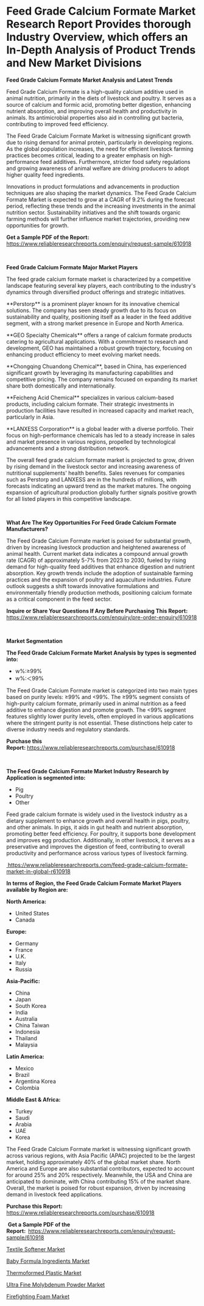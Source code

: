 <p><h1>Feed Grade Calcium Formate Market Research Report Provides thorough Industry Overview, which offers an In-Depth Analysis of Product Trends and New Market Divisions</h1></p><p><strong>Feed Grade Calcium Formate Market Analysis and Latest Trends</strong></p>
<p><p>Feed Grade Calcium Formate is a high-quality calcium additive used in animal nutrition, primarily in the diets of livestock and poultry. It serves as a source of calcium and formic acid, promoting better digestion, enhancing nutrient absorption, and improving overall health and productivity in animals. Its antimicrobial properties also aid in controlling gut bacteria, contributing to improved feed efficiency.</p><p>The Feed Grade Calcium Formate Market is witnessing significant growth due to rising demand for animal protein, particularly in developing regions. As the global population increases, the need for efficient livestock farming practices becomes critical, leading to a greater emphasis on high-performance feed additives. Furthermore, stricter food safety regulations and growing awareness of animal welfare are driving producers to adopt higher quality feed ingredients. </p><p>Innovations in product formulations and advancements in production techniques are also shaping the market dynamics. The Feed Grade Calcium Formate Market is expected to grow at a CAGR of 9.2% during the forecast period, reflecting these trends and the increasing investments in the animal nutrition sector. Sustainability initiatives and the shift towards organic farming methods will further influence market trajectories, providing new opportunities for growth.</p></p>
<p><strong>Get a Sample PDF of the Report:&nbsp;</strong> <a href="https://www.reliableresearchreports.com/enquiry/request-sample/610918?utm_campaign=7&utm_medium=2&utm_source=Github&utm_content=ia&utm_term=10122024&utm_id=feed-grade-calcium-formate">https://www.reliableresearchreports.com/enquiry/request-sample/610918</a></p>
<p>&nbsp;</p>
<p><strong>Feed Grade Calcium Formate Major Market Players</strong></p>
<p><p>The feed grade calcium formate market is characterized by a competitive landscape featuring several key players, each contributing to the industry's dynamics through diversified product offerings and strategic initiatives. </p><p>**Perstorp** is a prominent player known for its innovative chemical solutions. The company has seen steady growth due to its focus on sustainability and quality, positioning itself as a leader in the feed additive segment, with a strong market presence in Europe and North America.</p><p>**GEO Specialty Chemicals** offers a range of calcium formate products catering to agricultural applications. With a commitment to research and development, GEO has maintained a robust growth trajectory, focusing on enhancing product efficiency to meet evolving market needs.</p><p>**Chongqing Chuandong Chemical**, based in China, has experienced significant growth by leveraging its manufacturing capabilities and competitive pricing. The company remains focused on expanding its market share both domestically and internationally.</p><p>**Feicheng Acid Chemical** specializes in various calcium-based products, including calcium formate. Their strategic investments in production facilities have resulted in increased capacity and market reach, particularly in Asia.</p><p>**LANXESS Corporation** is a global leader with a diverse portfolio. Their focus on high-performance chemicals has led to a steady increase in sales and market presence in various regions, propelled by technological advancements and a strong distribution network.</p><p>The overall feed grade calcium formate market is projected to grow, driven by rising demand in the livestock sector and increasing awareness of nutritional supplements' health benefits. Sales revenues for companies such as Perstorp and LANXESS are in the hundreds of millions, with forecasts indicating an upward trend as the market matures. The ongoing expansion of agricultural production globally further signals positive growth for all listed players in this competitive landscape.</p></p>
<p>&nbsp;</p>
<p><strong>What Are The Key Opportunities For Feed Grade Calcium Formate Manufacturers?</strong></p>
<p><p>The Feed Grade Calcium Formate market is poised for substantial growth, driven by increasing livestock production and heightened awareness of animal health. Current market data indicates a compound annual growth rate (CAGR) of approximately 5-7% from 2023 to 2030, fueled by rising demand for high-quality feed additives that enhance digestion and nutrient absorption. Key growth trends include the adoption of sustainable farming practices and the expansion of poultry and aquaculture industries. Future outlook suggests a shift towards innovative formulations and environmentally friendly production methods, positioning calcium formate as a critical component in the feed sector.</p></p>
<p><strong>Inquire or Share Your Questions If Any Before Purchasing This Report:</strong> <a href="https://www.reliableresearchreports.com/enquiry/pre-order-enquiry/610918?utm_campaign=7&utm_medium=2&utm_source=Github&utm_content=ia&utm_term=10122024&utm_id=feed-grade-calcium-formate">https://www.reliableresearchreports.com/enquiry/pre-order-enquiry/610918</a></p>
<p>&nbsp;</p>
<p><strong>Market Segmentation</strong></p>
<p><strong>The Feed Grade Calcium Formate Market Analysis by types is segmented into:</strong></p>
<p><ul><li>w%:≥99%</li><li>w%:＜99%</li></ul></p>
<p><p>The Feed Grade Calcium Formate market is categorized into two main types based on purity levels: ≥99% and <99%. The ≥99% segment consists of high-purity calcium formate, primarily used in animal nutrition as a feed additive to enhance digestion and promote growth. The <99% segment features slightly lower purity levels, often employed in various applications where the stringent purity is not essential. These distinctions help cater to diverse industry needs and regulatory standards.</p></p>
<p><strong>Purchase this Report:&nbsp;</strong><a href="https://www.reliableresearchreports.com/purchase/610918?utm_campaign=7&utm_medium=2&utm_source=Github&utm_content=ia&utm_term=10122024&utm_id=feed-grade-calcium-formate">https://www.reliableresearchreports.com/purchase/610918</a></p>
<p>&nbsp;</p>
<p><strong>The Feed Grade Calcium Formate Market Industry Research by Application is segmented into:</strong></p>
<p><ul><li>Pig</li><li>Poultry</li><li>Other</li></ul></p>
<p><p>Feed grade calcium formate is widely used in the livestock industry as a dietary supplement to enhance growth and overall health in pigs, poultry, and other animals. In pigs, it aids in gut health and nutrient absorption, promoting better feed efficiency. For poultry, it supports bone development and improves egg production. Additionally, in other livestock, it serves as a preservative and improves the digestion of feed, contributing to overall productivity and performance across various types of livestock farming.</p></p>
<p><a href="https://www.reliableresearchreports.com/feed-grade-calcium-formate-market-in-global-r610918?utm_campaign=7&utm_medium=2&utm_source=Github&utm_content=ia&utm_term=10122024&utm_id=feed-grade-calcium-formate">&nbsp;https://www.reliableresearchreports.com/feed-grade-calcium-formate-market-in-global-r610918</a></p>
<p><strong>In terms of Region, the Feed Grade Calcium Formate Market Players available by Region are:</strong></p>
<p>
    <p> <strong> North America: </strong>
        <ul>
            <li>United States</li>
            <li>Canada</li>
        </ul>
        </p> 
    <p> <strong> Europe: </strong>
        <ul>
            <li>Germany</li>
            <li>France</li>
            <li>U.K.</li>
            <li>Italy</li>
            <li>Russia</li>
        </ul>
        </p> 
    <p> <strong> Asia-Pacific: </strong>
        <ul>
            <li>China</li>
            <li>Japan</li>
            <li>South Korea</li>
            <li>India</li>
            <li>Australia</li>
            <li>China Taiwan</li>
            <li>Indonesia</li>
            <li>Thailand</li>
            <li>Malaysia</li>
        </ul>
        </p> 
    <p> <strong> Latin America: </strong>
        <ul>
            <li>Mexico</li>
            <li>Brazil</li>
            <li>Argentina Korea</li>
            <li>Colombia</li>
        </ul>
        </p> 
    <p> <strong> Middle East & Africa: </strong>
        <ul>
            <li>Turkey</li>
            <li>Saudi</li>
            <li>Arabia</li>
            <li>UAE</li>
            <li>Korea</li>
        </ul>
    </p>
    </p>
<p><p>The Feed Grade Calcium Formate market is witnessing significant growth across various regions, with Asia Pacific (APAC) projected to be the largest market, holding approximately 40% of the global market share. North America and Europe are also substantial contributors, expected to account for around 25% and 20% respectively. Meanwhile, the USA and China are anticipated to dominate, with China contributing 15% of the market share. Overall, the market is poised for robust expansion, driven by increasing demand in livestock feed applications.</p></p>
<p><strong>Purchase this Report: </strong><a href="https://www.reliableresearchreports.com/purchase/610918?utm_campaign=7&utm_medium=2&utm_source=Github&utm_content=ia&utm_term=10122024&utm_id=feed-grade-calcium-formate">https://www.reliableresearchreports.com/purchase/610918</a></p>
<p>&nbsp;<strong>Get a Sample PDF of the Report:&nbsp;&nbsp;</strong><a href="https://www.reliableresearchreports.com/enquiry/request-sample/610918?utm_campaign=7&utm_medium=2&utm_source=Github&utm_content=ia&utm_term=10122024&utm_id=feed-grade-calcium-formate">https://www.reliableresearchreports.com/enquiry/request-sample/610918</a></p>
<p><strong></strong></p>
<p><p><a href="https://www.linkedin.com/pulse/th-score-market-0ptye?utm_campaign=7&utm_medium=2&utm_source=Github&utm_content=ia&utm_term=10122024&utm_id=feed-grade-calcium-formate">Textile Softener Market</a></p><p><a href="https://github.com/angelajermaine/Market-Research-Report-List-5/blob/main/baby-formula-ingredients-market.md?utm_campaign=7&utm_medium=2&utm_source=Github&utm_content=ia&utm_term=10122024&utm_id=feed-grade-calcium-formate">Baby Formula Ingredients Market</a></p><p><a href="https://www.linkedin.com/pulse/th-score-market-0ptye?utm_campaign=7&utm_medium=2&utm_source=Github&utm_content=ia&utm_term=10122024&utm_id=feed-grade-calcium-formate">Thermoformed Plastic Market</a></p><p><a href="https://github.com/NargisHussain432/Market-Research-Report-List-1/blob/main/ultra-fine-molybdenum-powder-market.md?utm_campaign=7&utm_medium=2&utm_source=Github&utm_content=ia&utm_term=10122024&utm_id=feed-grade-calcium-formate">Ultra Fine Molybdenum Powder Market</a></p><p><a href="https://www.linkedin.com/pulse/th-score-market-0ptye?utm_campaign=7&utm_medium=2&utm_source=Github&utm_content=ia&utm_term=10122024&utm_id=feed-grade-calcium-formate">Firefighting Foam Market</a></p></p>